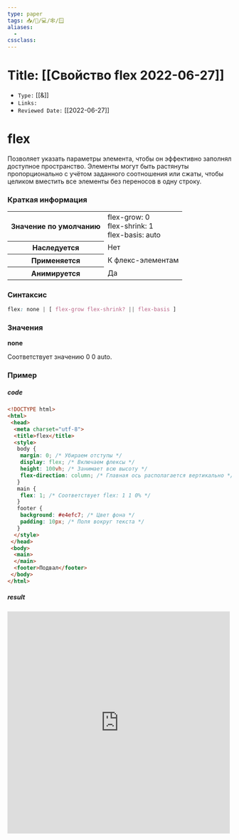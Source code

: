 ```yaml
---
type: paper
tags: 📥️/📜️/💻/🕸/🪟
aliases:
  - 
cssclass: 
---
```




# Title: **[[Cвойство flex 2022-06-27]]**
- `Type:` [[&]]
- `Links:`
- `Reviewed Date:` [[2022-06-27]]

# flex

Позволяет указать параметры элемента, чтобы он эффективно заполнял доступное пространство. Элементы могут быть растянуты пропорционально с учётом заданного соотношения или сжаты, чтобы целиком вместить все элементы без переносов в одну строку.

### Краткая информация

<table>
	<tbody>
		<tr>
			<th>Значение по умолчанию</th>
			<td>flex-grow: 0<br>flex-shrink: 1<br>flex-basis: auto</td>
		</tr>
		<tr>
			<th>Наследуется</th>
			<td>Нет</td>
		</tr>
		<tr>
			<th>Применяется</th>
			<td>К флекс-элементам</td>
		</tr>
		<tr>
			<th>Анимируется</th>
			<td>Да</td>
		</tr>
	</tbody>
</table>

### Синтаксис

```css
flex: none | [ flex-grow flex-shrink? || flex-basis ]
```

### Значения

__none__

Соответствует значению 0 0 auto.

### Пример
##### code
```html
<!DOCTYPE html>
<html>
 <head>
  <meta charset="utf-8">
  <title>flex</title>
  <style>
   body {
    margin: 0; /* Убираем отступы */
    display: flex; /* Включаем флексы */
    height: 100vh; /* Занимает всю высоту */
    flex-direction: column; /* Главная ось располагается вертикально */
   }
   main {
    flex: 1; /* Соответствует flex: 1 1 0% */
   }
   footer {
    background: #e4efc7; /* Цвет фона */
    padding: 10px; /* Поля вокруг текста */
   }
  </style>
 </head> 
 <body> 
  <main>
  </main>
  <footer>Подвал</footer>
 </body> 
</html>
```

##### result
<iframe src="http://localhost:50000/flex_original.html" style="background: white; border: none; width: 500px; height: 500px;"/></iframe>
